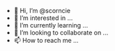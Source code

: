 - 👋 Hi, I’m @scorncie
- 👀 I’m interested in ...
- 🌱 I’m currently learning ...
- 💞️ I’m looking to collaborate on ...
- 📫 How to reach me ...

<!---
scorncie/scorncie is a ✨ special ✨ repository because its `README.md` (this file) appears on your GitHub profile.
You can click the Preview link to take a look at your changes.
--->
